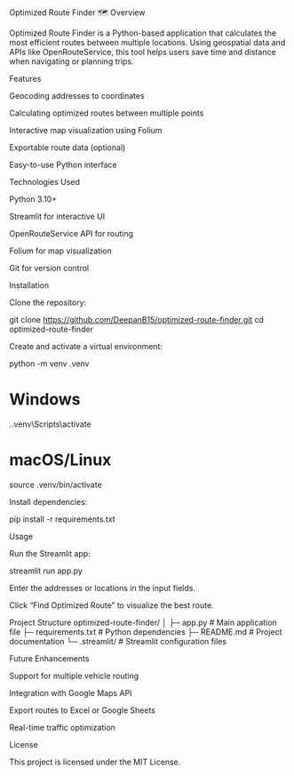 Optimized Route Finder 🗺️
Overview

Optimized Route Finder is a Python-based application that calculates the most efficient routes between multiple locations. Using geospatial data and APIs like OpenRouteService, this tool helps users save time and distance when navigating or planning trips.

Features

Geocoding addresses to coordinates

Calculating optimized routes between multiple points

Interactive map visualization using Folium

Exportable route data (optional)

Easy-to-use Python interface

Technologies Used

Python 3.10+

Streamlit for interactive UI

OpenRouteService API for routing

Folium for map visualization

Git for version control

Installation

Clone the repository:

git clone https://github.com/DeepanB15/optimized-route-finder.git
cd optimized-route-finder


Create and activate a virtual environment:

python -m venv .venv
# Windows
.\.venv\Scripts\activate
# macOS/Linux
source .venv/bin/activate


Install dependencies:

pip install -r requirements.txt

Usage

Run the Streamlit app:

streamlit run app.py


Enter the addresses or locations in the input fields.

Click “Find Optimized Route” to visualize the best route.

Project Structure
optimized-route-finder/
│
├─ app.py                 # Main application file
├─ requirements.txt       # Python dependencies
├─ README.md              # Project documentation
└─ .streamlit/            # Streamlit configuration files

Future Enhancements

Support for multiple vehicle routing

Integration with Google Maps API

Export routes to Excel or Google Sheets

Real-time traffic optimization

License

This project is licensed under the MIT License.
